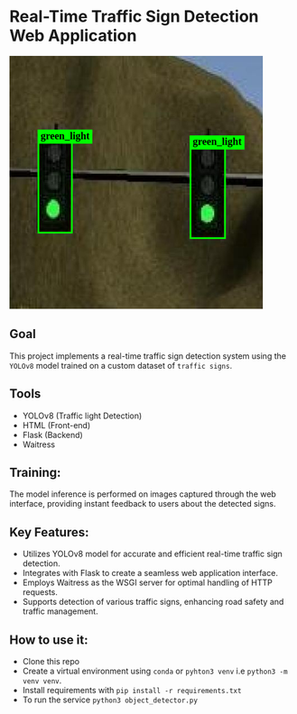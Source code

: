 # Real-Time Traffic Sign Detection Web Application
![Screenshot of a model which detected traffic lights](https://github.com/umairmaratab/Real-Time-Traffic-Sign-Detection-Web-Application-with-YOLOv8-Model/blob/main/traffic_lights.png)
## Goal
This project implements a real-time traffic sign detection system using the `YOLOv8` model trained on a custom dataset of `traffic signs`. 

## Tools
* YOLOv8 (Traffic light Detection)
* HTML (Front-end)
* Flask (Backend)
* Waitress

## Training:
The model inference is performed on images captured through the web interface, providing instant feedback to users about the detected signs.

## Key Features:

* Utilizes YOLOv8 model for accurate and efficient real-time traffic sign detection.
* Integrates with Flask to create a seamless web application interface.
* Employs Waitress as the WSGI server for optimal handling of HTTP requests.
* Supports detection of various traffic signs, enhancing road safety and traffic management.

## How to use it:
* Clone this repo
* Create a  virtual environment using `conda` or `pyhton3 venv` i.e `python3 -m venv venv`.
* Install requirements with `pip install -r requirements.txt`
* To run the service `python3 object_detector.py`
